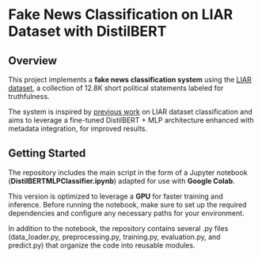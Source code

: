 # Fake News Classification on LIAR Dataset with DistilBERT

## Overview
This project implements a **fake news classification system** using the [LIAR dataset](https://aclanthology.org/P17-2067.pdf), a collection of 12.8K short political statements labeled for truthfulness. 

The system is inspired by [previous work](https://github.com/moscatena/Fake-News-Classification?tab=readme-ov-file) on LIAR dataset classification and aims to leverage a fine-tuned DistilBERT + MLP architecture enhanced with metadata integration, for improved results.

## Getting Started
The repository includes the main script in the form of a Jupyter notebook (**DistilBERTMLPClassifier.ipynb**) adapted for use with **Google Colab**. 

This version is optimized to leverage a **GPU** for faster training and inference. Before running the notebook, make sure to set up the required dependencies and configure any necessary paths for your environment.

In addition to the notebook, the repository contains several .py files (data_loader.py, preprocessing.py, training.py, evaluation.py, and predict.py) that organize the code into reusable modules. 

